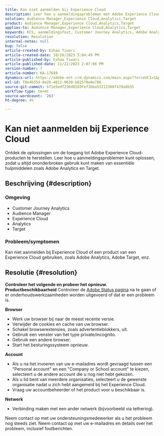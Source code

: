 ```yaml
---
title: Kan niet aanmelden bij Experience Cloud
description: Leer hoe u aanmeldingsproblemen met Adobe Experience Cloud-producten, zoals Analytics en Target, kunt oplossen.
solution: Audience Manager,Experience Cloud,Analytics,Target
product: Audience Manager,Experience Cloud,Analytics,Target
applies-to: Audience Manager,Experience Cloud,Analytics,Target
keywords: KCS, aanmeldingsfout, Customer Journey Analytics, Adobe Analytics, Experience Cloud
resolution: Resolution
internal-notes: null
bug: false
article-created-by: Eshaa Tiwari
article-created-date: 10/26/2023 5:04:49 PM
article-published-by: Eshaa Tiwari
article-published-date: 11/22/2023 2:07:06 PM
version-number: 7
article-number: KA-17649
dynamics-url: https://adobe-ent.crm.dynamics.com/main.aspx?forceUCI=1&pagetype=entityrecord&etn=knowledgearticle&id=a263c2c3-2174-ee11-9ae7-6045bd0063aa
exl-id: f8e4b35d-8e2b-4812-9630-b82570a0e786
source-git-commit: b71e5edf236d0169fef3bba53212360f478a8b35
workflow-type: tm+mt
source-wordcount: '263'
ht-degree: 4%

---
```


# Kan niet aanmelden bij Experience Cloud


Ontdek de oplossingen om de toegang tot Adobe Experience Cloud-producten te herstellen. Leer hoe u aanmeldingsproblemen kunt oplossen, zodat u altijd ononderbroken gebruik kunt maken van essentiële hulpmiddelen zoals Adobe Analytics en Target.

## Beschrijving {#description}


### <b>Omgeving</b>

- Customer Journey Analytics
- Audience Manager
- Experience Cloud
- Analytics
- Target


### <b>Probleem/symptomen</b>

Kan niet aanmelden bij Experience Cloud of een product van een Experience Cloud gebruiken, zoals Adobe Analytics, Adobe Target, enz.


## Resolutie {#resolution}

<b>Controleer het volgende en probeer het opnieuw.</b>
<b>Productbeschikbaarheid</b>
Controleer de [Adobe Status pagina](https://status.adobe.com/) na te gaan of er onderhoudswerkzaamheden worden uitgevoerd of dat er een probleem is.

<b>Browser</b>

- Werk uw browser bij naar de meest recente versie.
- Verwijder de cookies en cache van uw browser.
- Schakel browserextensies, zoals advertentieblokkers, uit.
- Gebruik een venster van het type private/incognito.
- Gebruik een andere browser.
- Start het besturingssysteem opnieuw.


<b>Account</b>

- Als u na het invoeren van uw e-mailadres wordt gevraagd tussen een &quot;Personal account&quot; en een &quot;Company or School account&quot; te kiezen, selecteert u de andere account die u nog niet hebt gekozen.
- Als u lid bent van meerdere organisaties, selecteert u de gewenste organisatie nadat u zich hebt aangemeld bij het Experience Cloud.
- Vraag uw accountbeheerder of het product voor u beschikbaar is.


<b>Netwerk</b>

- Verbinding maken met een ander netwerk (bijvoorbeeld via tethering).


Neem contact op met uw ondersteuningsmedewerker als u het probleem nog steeds ziet. Neem contact op met uw e-mailadres en details over het probleem, inclusief foutberichten.
